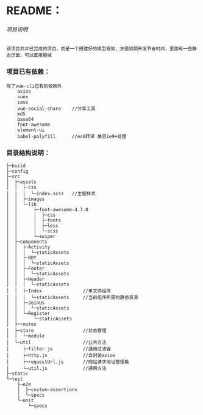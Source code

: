 # README：

###### 项目说明
	该项目并非已完成的项目，而是一个搭建好的模型框架，方便初期开发节省时间，里面有一些静态页面，可以直接删掉
### 项目已有依赖：   
	除了vue-cli已有的依赖外  
		axios  
		vuex  
		sass  
		vue-social-share	//分享工具  
		md5  
		base64  
		font-awesome  
		element-ui  
		babel-polyfill		//es6转译 兼容ie9+处理  
		
### 目录结构说明：  
	├─build
	├─config
	├─src
	│  ├─assets
	│  │  ├─css
	│  │  │  └─index.scss	//主题样式
	│  │  ├─images
	│  │  └─lib
	│  │      ├─font-awesome-4.7.0
	│  │      │  ├─css
	│  │      │  ├─fonts
	│  │      │  ├─less
	│  │      │  └─scss
	│  │      └─swiper
	│  ├─components
	│  │  ├─Activity
	│  │  │  └─staticAssets
	│  │  ├─BBY
	│  │  │  └─staticAssets
	│  │  ├─Footer
	│  │  │  └─staticAssets
	│  │  ├─Header
	│  │  │  └─staticAssets
	│  │  ├─Index				//单文件组件
	│  │  │  └─staticAssets		//当前组件所需的静态资源
	│  │  ├─JoinUs
	│  │  │  └─staticAssets
	│  │  └─Register
	│  │      └─staticAssets
	│  ├─routes
	│  ├─store					//状态管理
	│  │  └─module
	│  └─util					//公共方法
	│	  ├─filter.js			//通用过滤器
	│	  ├─http.js				//自封装axios
	│	  ├─requestUrl.js		//网站请求地址管理集
	│	  └─util.js				//通用方法
	├─static
	└─test
		├─e2e
		│  ├─custom-assertions
		│  └─specs
		└─unit
			└─specs
